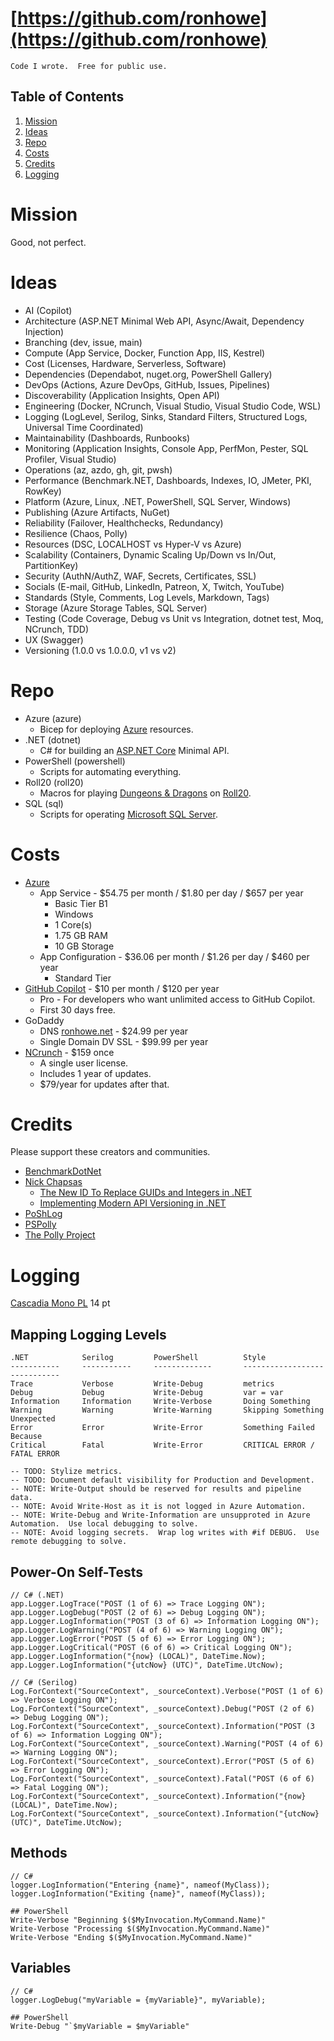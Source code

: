 # [https://github.com/ronhowe](https://github.com/ronhowe)

`Code I wrote.  Free for public use.`

## Table of Contents
1. [Mission](#mission)
2. [Ideas](#ideas)
3. [Repo](#repo)
4. [Costs](#costs)
5. [Credits](#credits)
6. [Logging](#logging)

# Mission

Good, not perfect.

# Ideas

- AI (Copilot)
- Architecture (ASP.NET Minimal Web API, Async/Await, Dependency Injection)
- Branching (dev, issue, main)
- Compute (App Service, Docker, Function App, IIS, Kestrel)
- Cost (Licenses, Hardware, Serverless, Software)
- Dependencies (Dependabot, nuget.org, PowerShell Gallery)
- DevOps (Actions, Azure DevOps, GitHub, Issues, Pipelines)
- Discoverability (Application Insights, Open API)
- Engineering (Docker, NCrunch, Visual Studio, Visual Studio Code, WSL)
- Logging (LogLevel, Serilog, Sinks, Standard Filters, Structured Logs, Universal Time Coordinated)
- Maintainability (Dashboards, Runbooks)
- Monitoring (Application Insights, Console App, PerfMon, Pester, SQL Profiler, Visual Studio)
- Operations (az, azdo, gh, git, pwsh)
- Performance (Benchmark.NET, Dashboards, Indexes, IO, JMeter, PKI, RowKey)
- Platform (Azure, Linux, .NET, PowerShell, SQL Server, Windows)
- Publishing (Azure Artifacts, NuGet)
- Reliability (Failover, Healthchecks, Redundancy)
- Resilience (Chaos, Polly)
- Resources (DSC, LOCALHOST vs Hyper-V vs Azure)
- Scalability (Containers, Dynamic Scaling Up/Down vs In/Out, PartitionKey)
- Security (AuthN/AuthZ, WAF, Secrets, Certificates, SSL)
- Socials (E-mail, GitHub, LinkedIn, Patreon, X, Twitch, YouTube)
- Standards (Style, Comments, Log Levels, Markdown, Tags)
- Storage (Azure Storage Tables, SQL Server)
- Testing (Code Coverage, Debug vs Unit vs Integration, dotnet test, Moq, NCrunch, TDD)
- UX (Swagger)
- Versioning (1.0.0 vs 1.0.0.0, v1 vs v2)

# Repo

- Azure (azure)
  - Bicep for deploying [Azure](https://portal.azure.com/) resources.
- .NET (dotnet)
  - C# for building an [ASP.NET Core](https://dotnet.microsoft.com/en-us/apps/aspnet) Minimal API.
- PowerShell (powershell)
  - Scripts for automating everything.
- Roll20 (roll20)
  - Macros for playing [Dungeons & Dragons](https://www.dndbeyond.com/) on [Roll20](https://roll20.net/).
- SQL (sql)
  - Scripts for operating [Microsoft SQL Server](https://www.microsoft.com/en-us/sql-server/).

# Costs

- [Azure](https://azure.microsoft.com/en-us)
  - App Service - $54.75 per month / $1.80 per day / $657 per year
    - Basic Tier B1
    - Windows
    - 1 Core(s)
    - 1.75 GB RAM
    - 10 GB Storage
  - App Configuration - $36.06 per month / $1.26 per day / $460 per year
    - Standard Tier
- [GitHub Copilot](https://github.com/features/copilot/) - $10 per month / $120 per year
  - Pro - For developers who want unlimited access to GitHub Copilot.
  - First 30 days free.
- GoDaddy
  - DNS [ronhowe.net](https://ronhowe.net) - $24.99 per year
  - Single Domain DV SSL - $99.99 per year
- [NCrunch](https://www.ncrunch.net/) - $159 once
  - A single user license.
  - Includes 1 year of updates.
  - $79/year for updates after that.

# Credits

Please support these creators and communities.

- [BenchmarkDotNet ](https://benchmarkdotnet.org/)
- [Nick Chapsas](https://www.youtube.com/@nickchapsas)
    - [The New ID To Replace GUIDs and Integers in .NET](https://www.youtube.com/watch?v=nJ1ppFayHOk)
    - [Implementing Modern API Versioning in .NET](https://www.youtube.com/watch?v=8Asq7ymF1R8)
- [PoShLog](https://github.com/PoShLog/PoShLog/)
- [PSPolly](https://github.com/adamdriscoll/pspolly/)
- [The Polly Project](https://thepollyproject.org/)

# Logging

[Cascadia Mono PL](https://github.com/microsoft/cascadia-code) 14 pt

## Mapping Logging Levels

    .NET            Serilog         PowerShell          Style
    -----------     -----------     -------------       -----------------------------
    Trace           Verbose         Write-Debug         metrics
    Debug           Debug           Write-Debug         var = var
    Information     Information     Write-Verbose       Doing Something
    Warning         Warning         Write-Warning       Skipping Something Unexpected
    Error           Error           Write-Error         Something Failed Because
    Critical        Fatal           Write-Error         CRITICAL ERROR / FATAL ERROR

    -- TODO: Stylize metrics.
    -- TODO: Document default visibility for Production and Development.
    -- NOTE: Write-Output should be reserved for results and pipeline data.
    -- NOTE: Avoid Write-Host as it is not logged in Azure Automation.
    -- NOTE: Write-Debug and Write-Information are unsupproted in Azure Automation.  Use local debugging to solve.
    -- NOTE: Avoid logging secrets.  Wrap log writes with #if DEBUG.  Use remote debugging to solve.

## Power-On Self-Tests

    // C# (.NET)
    app.Logger.LogTrace("POST (1 of 6) => Trace Logging ON");
    app.Logger.LogDebug("POST (2 of 6) => Debug Logging ON");
    app.Logger.LogInformation("POST (3 of 6) => Information Logging ON");
    app.Logger.LogWarning("POST (4 of 6) => Warning Logging ON");
    app.Logger.LogError("POST (5 of 6) => Error Logging ON");
    app.Logger.LogCritical("POST (6 of 6) => Critical Logging ON");
    app.Logger.LogInformation("{now} (LOCAL)", DateTime.Now);
    app.Logger.LogInformation("{utcNow} (UTC)", DateTime.UtcNow);

    // C# (Serilog)
    Log.ForContext("SourceContext", _sourceContext).Verbose("POST (1 of 6) => Verbose Logging ON");
    Log.ForContext("SourceContext", _sourceContext).Debug("POST (2 of 6) => Debug Logging ON");
    Log.ForContext("SourceContext", _sourceContext).Information("POST (3 of 6) => Information Logging ON");
    Log.ForContext("SourceContext", _sourceContext).Warning("POST (4 of 6) => Warning Logging ON");
    Log.ForContext("SourceContext", _sourceContext).Error("POST (5 of 6) => Error Logging ON");
    Log.ForContext("SourceContext", _sourceContext).Fatal("POST (6 of 6) => Fatal Logging ON");
    Log.ForContext("SourceContext", _sourceContext).Information("{now} (LOCAL)", DateTime.Now);
    Log.ForContext("SourceContext", _sourceContext).Information("{utcNow} (UTC)", DateTime.UtcNow);

## Methods

    // C#
    logger.LogInformation("Entering {name}", nameof(MyClass));
    logger.LogInformation("Exiting {name}", nameof(MyClass));

    ## PowerShell
    Write-Verbose "Beginning $($MyInvocation.MyCommand.Name)"
    Write-Verbose "Processing $($MyInvocation.MyCommand.Name)"
    Write-Verbose "Ending $($MyInvocation.MyCommand.Name)"

## Variables

    // C#
    logger.LogDebug("myVariable = {myVariable}", myVariable);

    ## PowerShell
    Write-Debug "`$myVariable = $myVariable"

